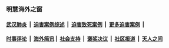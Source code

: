 
### 明慧海外之窗

####  [武汉肺炎](indexes/365.md?t=03301901) &nbsp;|&nbsp;  [迫害案例综述](indexes/328.md?t=03301901) &nbsp;|&nbsp; [迫害致死案例](indexes/277.md?t=03301901)  &nbsp;|&nbsp; [更多迫害案例](indexes/81.md?t=03301901)  &nbsp;|&nbsp; 
####  [时事评论](indexes/19.md?t=03301901) &nbsp;|&nbsp; [海外简讯](indexes/245.md?t=03301901)&nbsp;|&nbsp;  [社会支持](indexes/140.md?t=03301901) &nbsp;|&nbsp; [褒奖决议](indexes/282.md?t=03301901) &nbsp;|&nbsp; [社区报道](indexes/91.md?t=03301901)  &nbsp;|&nbsp; [天人之间](indexes/78.md?t=03301901) 

